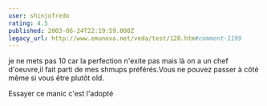 ```yaml
---
user: shinjofredo
rating: 4.5
published: 2003-06-24T22:19:59.000Z
legacy_url: http://www.emunova.net/veda/test/128.htm#comment-1199
---
```

je ne mets pas 10 car la perfection n'exite pas mais là on a un chef d'oeuvre,il fait parti de mes shmups préférés.Vous ne pouvez passer à côté même si vous être plutôt old.

Essayer ce manic c'est l'adopté